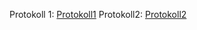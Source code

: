 Protokoll 1: [Protokoll1](https://github.com/HTLMechatronics/m15-la1-sx/blob/wesmem15/protokoll01_g3_wesmem15_18.09.md)
Protokoll2: [Protokoll2]()

